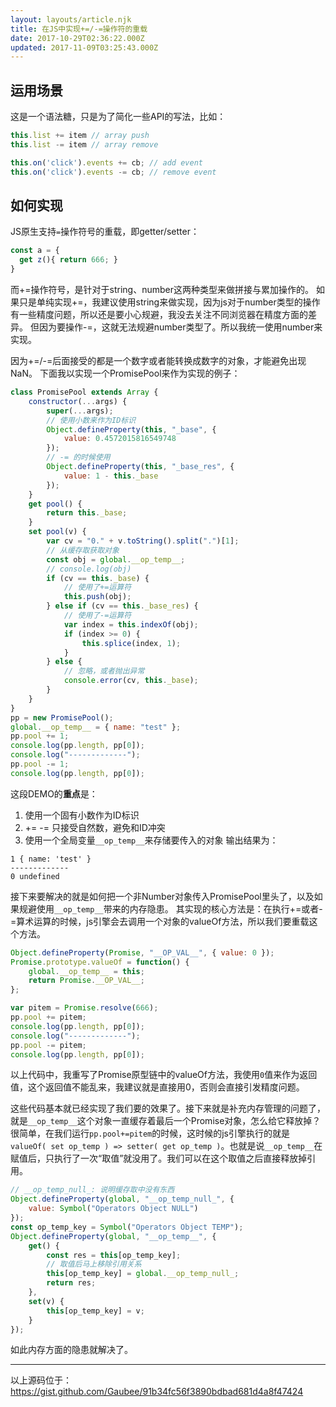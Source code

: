 ```yaml
---
layout: layouts/article.njk
title: 在JS中实现+=/-=操作符的重载
date: 2017-10-29T02:36:22.000Z
updated: 2017-11-09T03:25:43.000Z
---
```


## 运用场景
这是一个语法糖，只是为了简化一些API的写法，比如：
```js
this.list += item // array push
this.list -= item // array remove
```
```js
this.on('click').events += cb; // add event
this.on('click').events -= cb; // remove event
```
## 如何实现

JS原生支持`=`操作符号的重载，即getter/setter：
```js
const a = {
  get z(){ return 666; }
}
```
而+=操作符号，是针对于string、number这两种类型来做拼接与累加操作的。
如果只是单纯实现+=，我建议使用string来做实现，因为js对于number类型的操作有一些精度问题，所以还是要小心规避，我没去关注不同浏览器在精度方面的差异。
但因为要操作-=，这就无法规避number类型了。所以我统一使用number来实现。

因为+=/-=后面接受的都是一个数字或者能转换成数字的对象，才能避免出现NaN。
下面我以实现一个PromisePool来作为实现的例子：
```js
class PromisePool extends Array {
	constructor(...args) {
		super(...args);
		// 使用小数来作为ID标识
		Object.defineProperty(this, "_base", {
			value: 0.4572015816549748
		});
		// -= 的时候使用
		Object.defineProperty(this, "_base_res", {
			value: 1 - this._base
		});
	}
	get pool() {
		return this._base;
	}
	set pool(v) {
		var cv = "0." + v.toString().split(".")[1];
		// 从缓存取获取对象
		const obj = global.__op_temp__;
		// console.log(obj)
		if (cv == this._base) {
			// 使用了+=运算符
			this.push(obj);
		} else if (cv == this._base_res) {
			// 使用了-=运算符
			var index = this.indexOf(obj);
			if (index >= 0) {
				this.splice(index, 1);
			}
		} else {
			// 忽略，或者抛出异常
			console.error(cv, this._base);
		}
	}
}
pp = new PromisePool();
global.__op_temp__ = { name: "test" };
pp.pool += 1;
console.log(pp.length, pp[0]);
console.log("-------------");
pp.pool -= 1;
console.log(pp.length, pp[0]);
```
这段DEMO的**重点**是：
1. 使用一个固有小数作为ID标识
2. += -= 只接受自然数，避免和ID冲突
3. 使用一个全局变量`__op_temp__`来存储要传入的对象
输出结果为：
```
1 { name: 'test' }
-------------
0 undefined
```

接下来要解决的就是如何把一个非Number对象传入PromisePool里头了，以及如果规避使用`__op_temp__`带来的内存隐患。
其实现的核心方法是：在执行+=或者-=算术运算的时候，js引擎会去调用一个对象的valueOf方法，所以我们要重载这个方法。
```js
Object.defineProperty(Promise, "__OP_VAL__", { value: 0 });
Promise.prototype.valueOf = function() {
	global.__op_temp__ = this;
	return Promise.__OP_VAL__;
};

var pitem = Promise.resolve(666);
pp.pool += pitem;
console.log(pp.length, pp[0]);
console.log("-------------");
pp.pool -= pitem;
console.log(pp.length, pp[0]);
```
以上代码中，我重写了Promise原型链中的valueOf方法，我使用`0`值来作为返回值，这个返回值不能乱来，我建议就是直接用0，否则会直接引发精度问题。

这些代码基本就已经实现了我们要的效果了。接下来就是补充内存管理的问题了，就是`__op_temp__`这个对象一直缓存着最后一个Promise对象，怎么给它释放掉？
很简单，在我们运行`pp.pool+=pitem`的时候，这时候的js引擎执行的就是`valueOf( set op_temp ) => setter( get op_temp )`。也就是说`__op_temp__`在赋值后，只执行了一次“取值”就没用了。我们可以在这个取值之后直接释放掉引用。
```js
// __op_temp_null_: 说明缓存取中没有东西
Object.defineProperty(global, "__op_temp_null_", {
	value: Symbol("Operators Object NULL")
});
const op_temp_key = Symbol("Operators Object TEMP");
Object.defineProperty(global, "__op_temp__", {
	get() {
		const res = this[op_temp_key];
		// 取值后马上移除引用关系
		this[op_temp_key] = global.__op_temp_null_;
		return res;
	},
	set(v) {
		this[op_temp_key] = v;
	}
});
```
如此内存方面的隐患就解决了。

--------

以上源码位于：https://gist.github.com/Gaubee/91b34fc56f3890bdbad681d4a8f47424
